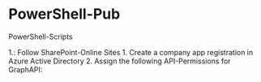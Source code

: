 # PowerShell-Pub 
PowerShell-Scripts

1.: Follow SharePoint-Online Sites
    1. Create a company app registration in Azure Active Directory
    2. Assign the following API-Permissions for GraphAPI:
